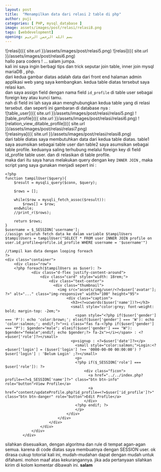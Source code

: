 ```yaml
---
layout: post
title:  "Menampilkan data dari relasi 2 table di php"
author: puji
categories: [ PHP, mysql_database ]
image: assets/images/post/relasi/relasi8.png
tags: [webdevelopment]
opening: بسم الله الرحمن الرحيم
---  
```

![relasi]({{ site.url }}/assets/images/post/relasi5.png)
![relasi]({{ site.url }}/assets/images/post/relasi6.png)  
hallo para coders ! ... salam jumpa.  
kali ini saya ingin berbagi tips dan trick seputar join table, inner join mysql mariaDB , php.  
dari kedua gambar diatas adalah data dari front end halaman admin applikasi web yang saya kembangkan. kedua table diatas tersebut saya relasi kan.  
dan saya assign field dengan nama field ```id_profile``` di table user sebagai foreign key atau kunci tamu.  
nah di field ini lah saya akan menghubungkan kedua table yang di relasi tersebut. dan seperti ini gambaran di database nya :  
![table_user]({{ site.url }}/assets/images/post/relasi/relasi5.png)
![table_profile]({{ site.url }}/assets/images/post/relasi/relasi6.png)
![relation_view_ditable_profile]({{ site.url }}/assets/images/post/relasi/relasi7.png)  
![relasinya]({{ site.url }}/assets/images/post/relasi/relasi8.png)  
dari table diatas saya membutuhkan data dari kedua table diatas. table1 saya asumsikan sebagai table user dan table2 saya asumsikan sebagai table profile. keduanya saling terhubung melalui foreign key di  field id_profile table user. dan di relasikan di table profile.  
maka dari itu saya harus melakukan query dengan key ```INNER JOIN``` , maka script yang saya gunakan menjadi sepert ini :  

```
<?php
function tampilUser($query){
	$result = mysqli_query($conn, $query);

	$rows = [];

	while($row = mysqli_fetch_assoc($result)):
		$rows[] = $row;
	endwhile;
	//print_r($rows);

	return $rows;
}
$username = $_SESSION['username'];
//assign seluruh fetch data ke dalam variable $tampilUsers
$tampilUsers = tampilUser("SELECT * FROM user INNER JOIN profile on user.id_profile=profile.id_profile WHERE username = '$username'")

//tampil kan data dengan looping foreach
?>
<div class="container">
    <div class="row">
    <?php foreach($tampilUsers as $user): ?>
            <div class="d-flex justify-content-around">
                <div class="card" style="width: 18rem;">
                    <div class="text-center">
                      <div class="thumbnail">
                        <img src="assets/img/user/<?=$user['avatar']; ?>" alt="..." class="img-responsive" width="100" height="95">
                            <div class="caption">
                              <h3><?=ucwords($user['name'])?></h3>
                              <small style="color:grey; font-weight: bold; margin-top: -2em;">
                                <span style="<?php if($user['gender'] === 'P'): echo 'color:brown;'; elseif($user['gender'] === 'W'): echo 'color:salmon;'; endif;?>"><i class="fas fa-<?php if($user['gender'] === "P"): $gender="male"; elseif($user['gender'] === "W"): $gender="female";endif; echo $gender;?> fa-2x"></i></span> : <?=$user['role']?></small>
                              <p>signup : <?=$user['date']?></p>
                                <small style="color:salmon;">Login:<?=$user['login'] = ($user['login'] !== '0000-00-00 00:00:00') ? $user['login'] : 'Belum Login' ;?></small>
                                <p>
                                <?php if($_SESSION['role'] === $user['role']): ?>
                                    <div class="ficon">
                                      <a href="../../index.php?profile=<?=$_SESSION['name']?>" class="btn btn-info" role="button">View Profile</a> 
                                      <a href="content/updateProfile.php?id_profile=<?=$user['id_profile']?>" class="btn btn-danger" role="button">Edit Profile</a>
                                    </div>
                                <?php endif; ?>
                                </p>
                            </div>
                        </div>
                    </div>
                </div>
            </div>
        </div>
```  

silahkan disesuaikan, dengan algoritma dan rule di tempat agan-agan semua. karena di code diatas saya membuatnya dengan SESSION user. ok dirasa cukup totorial kali ini, mudah-mudahan dapat dengan mudah untuk difahami. mohon maaf atas kekurangannya. jika ada pertanyaan silahkan kirim di kolom komentar dibawah ini. 
**salam**



